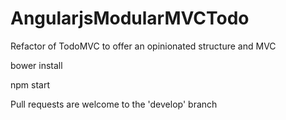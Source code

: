 AngularjsModularMVCTodo
=======================

Refactor of TodoMVC to offer an opinionated structure and MVC

bower install

npm start

Pull requests are welcome to the 'develop' branch